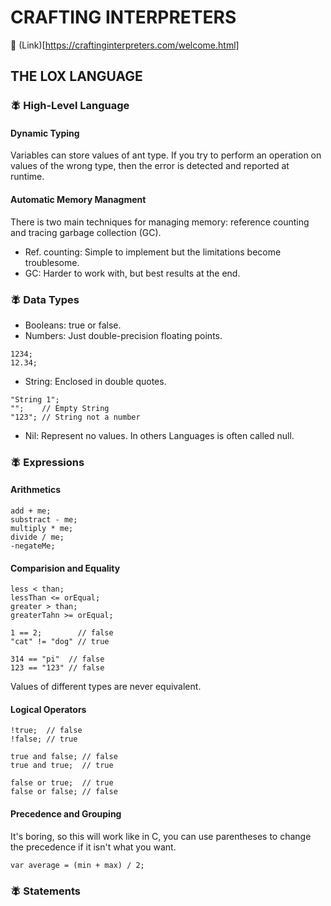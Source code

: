 # CRAFTING INTERPRETERS
:link: (Link)[https://craftinginterpreters.com/welcome.html]

## THE LOX LANGUAGE

### :fly: High-Level Language
#### Dynamic Typing


Variables can store values of ant type. If you try to perform an operation on values of the wrong type, then the error is detected and reported at runtime.

#### Automatic Memory Managment

There is two main techniques for managing memory: reference counting and tracing garbage collection (GC).

- Ref. counting: Simple to implement but the limitations become troublesome.
- GC: Harder to work with, but best results at the end.

### :fly: Data Types

- Booleans: true or false.
- Numbers: Just double-precision floating points.
```
1234;
12.34;
```
- String: Enclosed in double quotes.
```
"String 1";
"";    // Empty String
"123"; // String not a number
```
- Nil: Represent no values. In others Languages is often called null.

### :fly: Expressions
#### Arithmetics
```
add + me;
substract - me;
multiply * me;
divide / me;
-negateMe;
```

#### Comparision and Equality
```
less < than;
lessThan <= orEqual;
greater > than;
greaterTahn >= orEqual;
```

```
1 == 2;        // false
"cat" != "dog" // true
```

```
314 == "pi"  // false
123 == "123" // false
```
Values of different types are never equivalent.

#### Logical Operators
```
!true;  // false
!false; // true
```
```
true and false; // false
true and true;  // true
```
```
false or true;  // true
false or false; // false
```

#### Precedence and Grouping

It's boring, so this will work like in C, you can use parentheses to change the precedence if it isn't what you want.
```
var average = (min + max) / 2;
```


### :fly: Statements 
